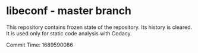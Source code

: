 # libeconf - master branch

This repository contains frozen state of the repository.
Its history is cleared. It is used only for static code
analysis with Codacy.

Commit Time: 1689590086